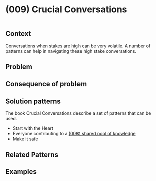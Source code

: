 # (009) Crucial Conversations

<image>

## Context

Conversations when stakes are high can be very volatile.  A number of patterns can help in navigating these high stake conversations.

## Problem


## Consequence of problem


## Solution patterns

The book Crucial Conversations describe a set of patterns that can be used.
* Start with the Heart
* Everyone contributing to a [(008) shared pool of knowledge]((008)%20Shared%20pool%20of%20knowledge.md)
* Make it safe

## Related Patterns


## Examples


<links to examples>